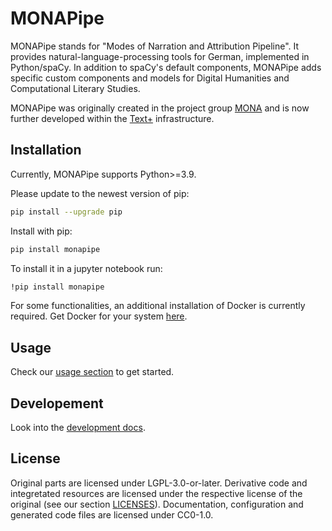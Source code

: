 <!--readme-about-start-->
# MONAPipe

MONAPipe stands for "Modes of Narration and Attribution Pipeline". It provides natural-language-processing tools for German, implemented in Python/spaCy. In addition to spaCy's default components, MONAPipe adds specific custom components and models for Digital Humanities and Computational Literary Studies.

MONAPipe was originally created in the project group [MONA](https://www.uni-goettingen.de/de/mona/626918.html) and is now further developed within the [Text+](https://text-plus.org/) infrastructure.
<!--readme-about-end-->


## Installation

<!--readme-installation-start-->
Currently, MONAPipe supports Python>=3.9.

Please update to the newest version of pip:

```sh
pip install --upgrade pip
```

Install with pip:

```sh
pip install monapipe
```

To install it in a jupyter notebook run:

```sh
!pip install monapipe
```

For some functionalities, an additional installation of Docker is currently required. Get Docker for your system [here](https://docs.docker.com/get-started/.get-docker/).
<!--readme-installation-end-->


## Usage

Check our [usage section](https://textplus.pages.gwdg.de/collections/mona-pipe/getting_started/getting_started/) to get started.


## Developement

Look into the [development docs](https://textplus.pages.gwdg.de/collections/mona-pipe/development/development/).


## License

Original parts are licensed under LGPL-3.0-or-later. Derivative code and integretated resources are licensed under the respective license of the original (see our section [LICENSES](https://gitlab.gwdg.de/textplus/collections/mona-pipe/-/tree/develop/LICENSES)). Documentation, configuration and generated code files are licensed under CC0-1.0.